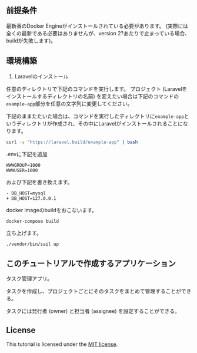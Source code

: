 ## 前提条件

最新番のDocker Engineがインストールされている必要があります。
(実際には全くの最新である必要はありませんが、version 2?あたりで止まっている場合、buildが失敗します)。

## 環境構築

1. Laravelのインストール

任意のディレクトリで下記のコマンドを実行します。
プロジェクト (Laravelをインストールするディレクトリの名前) を変えたい場合は下記のコマンドの`example-app`部分を任意の文字列に変更してください。

下記のままたたいた場合は、コマンドを実行したディレクトリに`example-app`というディレクトリが作成され、その中にLaravelがインストールされることになります。

```bash
curl -s "https://laravel.build/example-app" | bash
```

.envに下記を追加

```
WWWGROUP=1000
WWWUSER=1000
```

および下記を書き換えます。

```git
- DB_HOST=mysql
+ DB_HOST=127.0.0.1
```

docker imageのbuildをおこないます。

```
docker-compose build
```

立ち上げます。

```
./vendor/bin/sail up
```

## このチュートリアルで作成するアプリケーション

タスク管理アプリ。

タスクを作成し、プロジェクトごとにそのタスクをまとめて管理することができる。

タスクには発行者 (owner) と担当者 (assignee) を設定することができる。

## License

This tutorial is licensed under the [MIT license](https://opensource.org/licenses/MIT).
